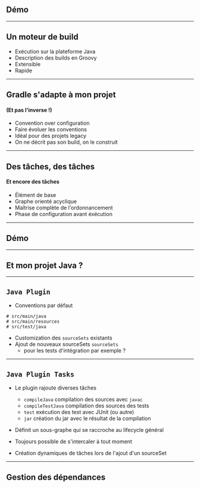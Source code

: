 ## Démo

---

## Un moteur de build
* Exécution sur la plateforme Java
* Description des builds en Groovy
* Extensible
* Rapide

---

## Gradle s'adapte à mon projet
#### (Et pas l'inverse !)
* Convention over configuration
* Faire évoluer les conventions
* Idéal pour des projets legacy
* On ne décrit pas son build, on le construit

---

##  Des tâches, des tâches
#### Et encore des tâches
* Élément de base
* Graphe orienté acyclique
* Maîtrise complète de l'ordonnancement
* Phase de configuration avant éxécution

---

## Démo

---

## Et mon projet Java ?

---

## ```Java Plugin```
* Conventions par défaut
```
# src/main/java
# src/main/resources
# src/test/java
```
* Customization des ```sourceSets``` existants
* Ajout de nouveaux sourceSets ```sourceSets```
  * pour les tests d'intégration par exemple ?

---

## ```Java Plugin Tasks```
* Le plugin rajoute diverses tâches
  * ```compileJava``` compilation des sources avec ```javac```
  * ```compileTestJava``` compilation des sources des tests
  * ```test``` exécution des test avec JUnit (ou autre)
  * ```jar``` création du jar avec le résultat de la compilation

* Définit un sous-graphe qui se raccroche au lifecycle général
* Toujours possible de s'intercaler à tout moment
* Création dynamiques de tâches lors de l'ajout d'un sourceSet

---

## Gestion des dépendances

